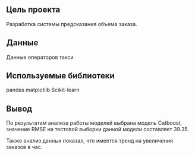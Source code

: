 ## Цель проекта
Разработка системы предсказания объема заказа.

## Данные
Данные операторов такси

## Используемые библиотеки
pandas matplotlib Scikit-learn

## Вывод
По результатам анализа работы моделей выбрана модель Catboost, значение RMSE на тестовой выборки данной модели составляет 39.35.

Также анализ данных показал, что имеется тренд на увеличения заказов в час. 
